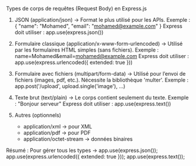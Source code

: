 Types de corps de requêtes (Request Body) en Express.js

1. JSON (application/json)
   → Format le plus utilisé pour les APIs.
   Exemple :
   {
     "name": "Mohamed",
     "email": "mohamed@example.com"
   }
   Express doit utiliser : app.use(express.json())

2. Formulaire classique (application/x-www-form-urlencoded)
   → Utilisé par les formulaires HTML simples (sans fichiers).
   Exemple : name=Mohamed&email=mohamed@example.com
   Express doit utiliser : app.use(express.urlencoded({ extended: true }))

3. Formulaire avec fichiers (multipart/form-data)
   → Utilisé pour l’envoi de fichiers (images, pdf, etc.).
   Nécessite la bibliothèque 'multer'.
   Exemple :
   app.post('/upload', upload.single('image'), ...)

4. Texte brut (text/plain)
   → Le corps contient seulement du texte.
   Exemple : "Bonjour serveur"
   Express doit utiliser : app.use(express.text())

5. Autres (optionnels)
   - application/xml → pour XML
   - application/pdf → pour PDF
   - application/octet-stream → données binaires

Résumé :
Pour gérer tous les types →
app.use(express.json());
app.use(express.urlencoded({ extended: true }));
app.use(express.text());
